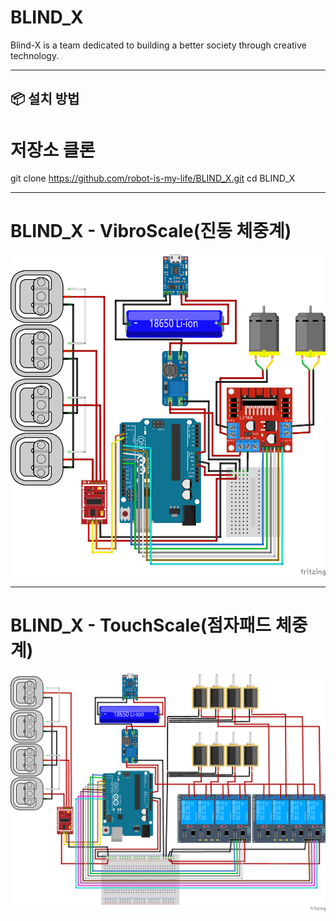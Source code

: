 # BLIND_X
Blind-X is a team dedicated to building a better society through creative technology.

---
## 📦 설치 방법

# 저장소 클론
git clone https://github.com/robot-is-my-life/BLIND_X.git
cd BLIND_X


---

# BLIND_X - VibroScale(진동 체중계)
![diagram-VibroScale](images/diagram_vib.png)


---

# BLIND_X - TouchScale(점자패드 체중계)
![diagram-TouchScale](images/diagram_braile.png)
